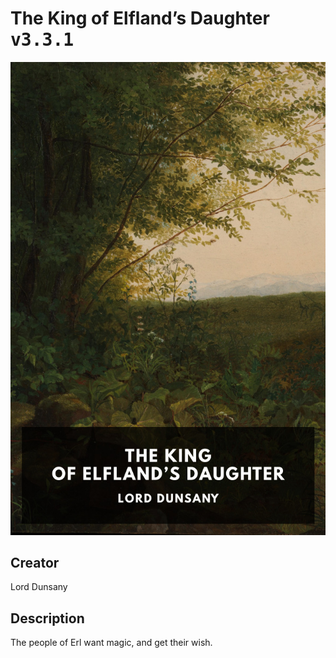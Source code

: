
# The King of Elfland’s Daughter <kbd>v3.3.1</kbd>

<center>
  <img src="./cover-1024.jpg"/>
</center>

## Creator
Lord Dunsany

## Description
The people of Erl want magic, and get their wish.
